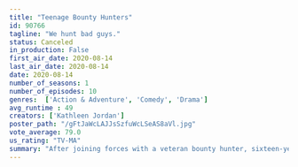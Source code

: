 ```yaml
---
title: "Teenage Bounty Hunters"
id: 90766
tagline: "We hunt bad guys."
status: Canceled
in_production: False
first_air_date: 2020-08-14
last_air_date: 2020-08-14
date: 2020-08-14
number_of_seasons: 1
number_of_episodes: 10
genres:  ['Action & Adventure', 'Comedy', 'Drama']
avg_runtime : 49
creators: ['Kathleen Jordan']
poster_path: "/gFtJaWcLAJJsSzfuWcLSeAS8aVl.jpg"
vote_average: 79.0
us_rating: "TV-MA"
summary: "After joining forces with a veteran bounty hunter, sixteen-year-old fraternal twin sisters Sterling and Blair dive into the world of bail skipping baddies while still navigating the high stakes of teenage love and sex."
---
```



